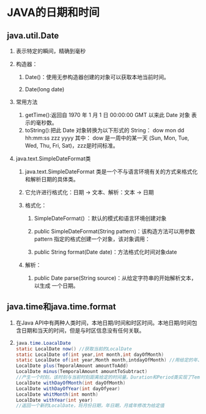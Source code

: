 # JAVA的日期和时间

## java.util.Date

1. 表示特定的瞬间，精确到毫秒

2. 构造器：

   1. Date()：使用无参构造器创建的对象可以获取本地当前时间。 

   2.  Date(long date) 

3. 常用方法 

   1. getTime():返回自 1970 年 1 月 1 日 00:00:00 GMT 以来此 Date 对象 表示的毫秒数。 
   2. toString():把此 Date 对象转换为以下形式的 String： dow mon dd hh:mm:ss zzz yyyy 其中： dow 是一周中的某一天 (Sun, Mon, Tue,  Wed, Thu, Fri, Sat)，zzz是时间标准。 

4. java.text.SimpleDateFormat类

   1. java.text.SimpleDateFormat 类是一个不与语言环境有关的方式来格式化和解析日期的具体类。 

   2. 它允许进行格式化：日期 -> 文本、解析：文本 -> 日期

   3. 格式化： 

      1. SimpleDateFormat() ：默认的模式和语言环境创建对象 

      2. public SimpleDateFormat(String pattern)：该构造方法可以用参数pattern 指定的格式创建一个对象，该对象调用：

      3.  public String format(Date date)：方法格式化时间对象date 
   
   4. 解析： 
      1. public Date parse(String source)：从给定字符串的开始解析文本，以生成 一个日期。

## java.time和java.time.format

1. 在Java API中有两种人类时间，本地日期/时间和时区时间。本地日期/时间包含日期和当天的时间，但是与时区信息没有任何关联。

2. ~~~java
   java.time.LoacalDate
   static LocalDate now() //获取当前的LocalDate
   static LocalDate of(int year,int month,int dayOfMonth)
   static LocalDate of(int year,Month month,intdayOfMonth) //用给定的年、月(1到12之间的整数或者Month枚举的值) 和 日(1到31之间)产生一个本地日期
   LocalDate plus(TmporalAmount amountToAdd)
   LocalDate minus(TemporalAmount amountToSubtract)
   //产生一个时刻，该时刻与当前时刻距离给定的时间量。Duration和Period类实现了TemporalAmount接口
   LocalDate withDayOfMonth(int dayOfMonth)
   LocalDate withDayOfYear(int dayOfyear)
   LocalDate whitMonth(int month)
   LocalDate withYear(int year)
   //返回一个新的LocalDate，将月份日期，年日期，月或年修改为给定值
   ~~~
